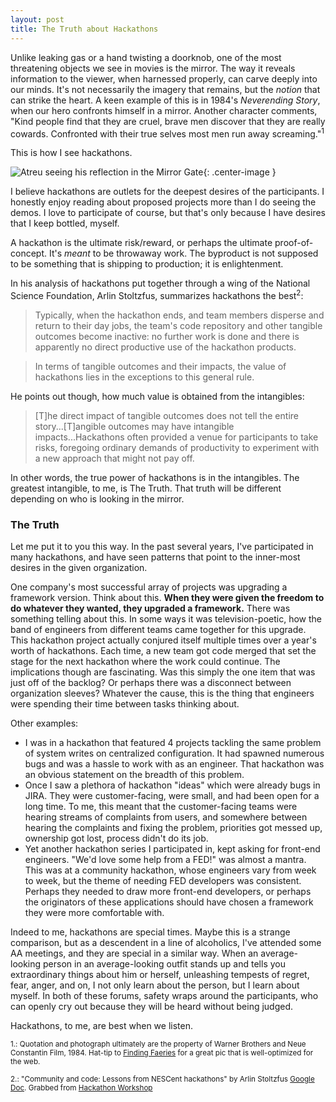 ```yaml
---
layout: post
title: The Truth about Hackathons
---
```


Unlike leaking gas or a hand twisting a doorknob, one of the most threatening objects we see in movies is the mirror. The way it reveals information to the viewer, when harnessed properly, can carve deeply into our minds. It's not necessarily the imagery that remains, but the *notion* that can strike the heart. A keen example of this is in 1984's *Neverending Story*, when our hero confronts himself in a mirror. Another character comments, "Kind people find that they are cruel, brave men discover that they are really cowards. Confronted with their true selves most men run away screaming."<sup>1</sup>

This is how I see hackathons.

![Atreu seeing his reflection in the Mirror Gate]({{site.github.url}}/assets/images/neverendingstorymirror.jpg){: .center-image }

I believe hackathons are outlets for the deepest desires of the participants. I honestly enjoy reading about proposed projects more than I do seeing the demos. I love to participate of course, but that's only because I have desires that I keep bottled, myself.

A hackathon is the ultimate risk/reward, or perhaps the ultimate proof-of-concept. It's *meant* to be throwaway work. The byproduct is not supposed to be something that is shipping to production; it is enlightenment.

In his analysis of hackathons put together through a wing of the National Science Foundation, Arlin Stoltzfus, summarizes hackathons the best<sup>2</sup>:

>Typically, when the hackathon ends, and team members disperse and return to their day jobs, the team's code repository and other tangible outcomes become inactive: no further work is done and there is apparently no direct productive use of the hackathon products.

>In terms of tangible outcomes and their impacts, the value of hackathons lies in the exceptions to this general rule.

He points out though, how much value is obtained from the intangibles:

>[T]he direct impact of tangible outcomes does not tell the entire story...[T]angible outcomes may have intangible impacts...Hackathons often provided a venue for participants to take risks, foregoing ordinary demands of productivity to experiment with a new approach that might not pay off.

In other words, the true power of hackathons is in the intangibles. The greatest intangible, to me, is The Truth. That truth will be different depending on who is looking in the mirror.

### The Truth

Let me put it to you this way. In the past several years, I've participated in many hackathons, and have seen patterns that point to the inner-most desires in the given organization.

One company's most successful array of projects was upgrading a framework version. Think about this. **When they were given the freedom to do whatever they wanted, they upgraded a framework.** There was something telling about this. In some ways it was television-poetic, how the band of engineers from different teams came together for this upgrade. This hackathon project actually conjured itself multiple times over a year's worth of hackathons. Each time, a new team got code merged that set the stage for the next hackathon where the work could continue. The implications though are fascinating. Was this simply the one item that was just off of the backlog? Or perhaps there was a disconnect between organization sleeves? Whatever the cause, this is the thing that engineers were spending their time between tasks thinking about.

Other examples:

* I was in a hackathon that featured 4 projects tackling the same problem of system writes on centralized configuration. It had spawned numerous bugs and was a hassle to work with as an engineer. That hackathon was an obvious statement on the breadth of this problem.
* Once I saw a plethora of hackathon "ideas" which were already bugs in JIRA. They were customer-facing, were small, and had been open for a long time. To me, this meant that the customer-facing teams were hearing streams of complaints from users, and somewhere between hearing the complaints and fixing the problem, priorities got messed up, ownership got lost, process didn't do its job.
* Yet another hackathon series I participated in, kept asking for front-end engineers. "We'd love some help from a FED!" was almost a mantra. This was at a community hackathon, whose engineers vary from week to week, but the theme of needing FED developers was consistent. Perhaps they needed to draw more front-end developers, or perhaps the originators of these applications should have chosen a framework they were more comfortable with.

Indeed to me, hackathons are special times. Maybe this is a strange comparison, but as a descendent in a line of alcoholics, I've attended some AA meetings, and they are special in a similar way. When an average-looking person in an average-looking outfit stands up and tells you extraordinary things about him or herself, unleashing tempests of regret, fear, anger, and on, I not only learn about the person, but I learn about myself. In both of these forums, safety wraps around the participants, who can openly cry out because they will be heard without being judged.

Hackathons, to me, are best when we listen.



<sub>1.: Quotation and photograph ultimately are the property of Warner Brothers and Neue Constantin Film, 1984. Hat-tip to [Finding Faeries](https://findingfaeries.wordpress.com/tag/the-neverending-story/) for a great pic that is well-optimized for the web.</sub>

<sub>2.: "Community and code: Lessons from NESCent hackathons" by Arlin Stoltzfus [Google Doc](https://drive.google.com/open?id=0B37iC3iCSumjT2JxdVhLa2tuYnc). Grabbed from [Hackathon Workshop](https://hackathon-workshop.github.io/)</sub>
